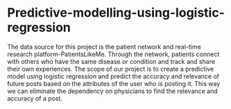 # Predictive-modelling-using-logistic-regression

The data source for this project is the patient network and real-time research platform-PatientsLikeMe. Through the network, patients connect with others who have the same disease or condition and track and share their own experiences.
The scope of our project is to create a predictive model using logistic regression and predict the accuracy and relevance of future posts
based on the attributes of the user who is posting it. This way we can eliminate the dependency on physicians to find the relevance and accuracy of a post.
